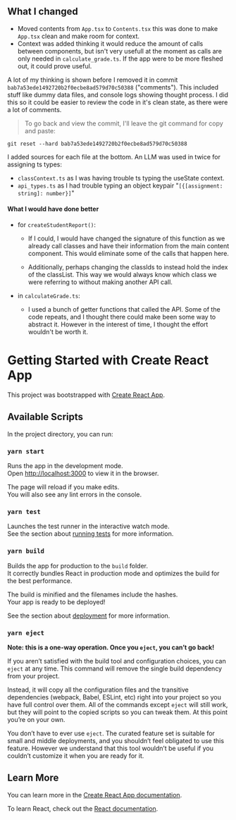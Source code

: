## What I changed 
- Moved contents from `App.tsx` to `Contents.tsx` this was done to make `App.tsx` clean and make room for context.
- Context was added thinking it would reduce the amount of calls between components, but isn't very usefull at the moment as calls are only needed in `calculate_grade.ts`. If the app were to be more fleshed out, it could prove useful.

A lot of my thinking is shown before I removed it in commit `bab7a53ede1492720b2f0ecbe8ad579d70c50388` ("comments"). This included stuff like dummy data files, and console logs showing thought process. I did this so it could be easier to review the code in it's clean state, as there were a lot of comments.
> To go back and view the commit, I'll leave the git command for copy and paste:
```
git reset --hard bab7a53ede1492720b2f0ecbe8ad579d70c50388
```

I added sources for each file at the bottom. An LLM was used in twice for assigning ts types:
- `classContext.ts` as I was having trouble ts typing the useState context.
- `api_types.ts` as I had trouble typing an object keypair "`[{[assignment: string]: number}]`"

#### What I would have done better
- for `createStudentReport()`:
  - If I could, I would have changed the signature of this function as we already call classes and have their information from the main content component. This would
 eliminate some of the calls that happen here.

  - Additionally, perhaps changing the classIds to instead hold the index of the classList.
This way we would always know which class we were referring to without making another API call.

- in `calculateGrade.ts`:
  - I used a bunch of getter functions that called the API. Some of the code repeats, and I thought there could make been some way to abstract it. However in the interest of time, I thought the effort wouldn't be worth it. 


# Getting Started with Create React App

This project was bootstrapped with [Create React App](https://github.com/facebook/create-react-app).

## Available Scripts

In the project directory, you can run:

### `yarn start`

Runs the app in the development mode.\
Open [http://localhost:3000](http://localhost:3000) to view it in the browser.

The page will reload if you make edits.\
You will also see any lint errors in the console.

### `yarn test`

Launches the test runner in the interactive watch mode.\
See the section about [running tests](https://facebook.github.io/create-react-app/docs/running-tests) for more information.

### `yarn build`

Builds the app for production to the `build` folder.\
It correctly bundles React in production mode and optimizes the build for the best performance.

The build is minified and the filenames include the hashes.\
Your app is ready to be deployed!

See the section about [deployment](https://facebook.github.io/create-react-app/docs/deployment) for more information.

### `yarn eject`

**Note: this is a one-way operation. Once you `eject`, you can’t go back!**

If you aren’t satisfied with the build tool and configuration choices, you can `eject` at any time. This command will remove the single build dependency from your project.

Instead, it will copy all the configuration files and the transitive dependencies (webpack, Babel, ESLint, etc) right into your project so you have full control over them. All of the commands except `eject` will still work, but they will point to the copied scripts so you can tweak them. At this point you’re on your own.

You don’t have to ever use `eject`. The curated feature set is suitable for small and middle deployments, and you shouldn’t feel obligated to use this feature. However we understand that this tool wouldn’t be useful if you couldn’t customize it when you are ready for it.

## Learn More

You can learn more in the [Create React App documentation](https://facebook.github.io/create-react-app/docs/getting-started).

To learn React, check out the [React documentation](https://reactjs.org/).
